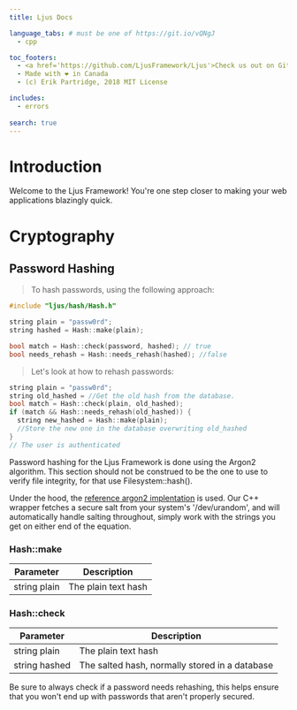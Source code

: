 ```yaml
---
title: Ljus Docs

language_tabs: # must be one of https://git.io/vQNgJ
  - cpp

toc_footers:
  - <a href='https://github.com/LjusFramework/Ljus'>Check us out on GitHub</a>
  - Made with ❤️ in Canada
  - (c) Erik Partridge, 2018 MIT License

includes:
  - errors
  
search: true
---
```


# Introduction

Welcome to the Ljus Framework! You're one step closer to making your web applications blazingly quick.

# Cryptography

## Password Hashing
> To hash passwords, using the following approach:

```cpp
#include "ljus/hash/Hash.h"

string plain = "passw0rd";
string hashed = Hash::make(plain);

bool match = Hash::check(password, hashed); // true
bool needs_rehash = Hash::needs_rehash(hashed); //false
```

> Let's look at how to rehash passwords:

```cpp
string plain = "passw0rd";
string old_hashed = //Get the old hash from the database.
bool match = Hash::check(plain, old_hashed);
if (match && Hash::needs_rehash(old_hashed)) {
  string new_hashed = Hash::make(plain);
  //Store the new one in the database overwriting old_hashed
}
// The user is authenticated
```

Password hashing for the Ljus Framework is done using the Argon2 algorithm. This section should not be construed to be the one to use to verify file integrity, for that use Filesystem::hash().

Under the hood, the [reference argon2 implentation](https://github.com/P-H-C/phc-winner-argon2) is used. Our C++ wrapper fetches a secure salt from your system's '/dev/urandom', and will automatically handle salting throughout, simply work with the strings you get on either end of the equation.

### Hash::make
Parameter | Description
--------- | -----------
string plain | The plain text hash


### Hash::check
Parameter | Description
--------- | -----------
string plain | The plain text hash
string hashed | The salted hash, normally stored in a database


<aside class="success">
Be sure to always check if a password needs rehashing, this helps ensure that you won't end up with passwords that aren't properly secured.
</aside>


